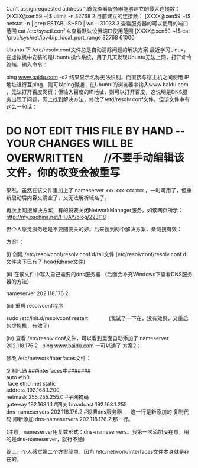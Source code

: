 Can’t assignrequested address
1.首先查看服务器能够建立的最大连接数：
[XXXX@xen59 ~]$ ulimit -n
32768
2.目前建立的连接数：
[XXXX@xen59 ~]$ netstat -n | grep ESTABLISHED | wc -l
31033
3.查看服务器的可以使用的端口范围
cat /etc/sysctl.conf
4.查看默认设置端口使用范围
[XXXX@xen59 ~]$ cat /proc/sys/net/ipv4/ip_local_port_range
32768 61000


Ubuntu 下 /etc/resolv.conf文件总是自动清除问题的解决方案
最近学习Linux，在虚拟机中安装的是Ubuntu操作系统，用了几天发现Ubuntu无法上网，打开命令终端，输入命令：

ping www.baidu.com -c2
结果显示名称无法识别，而直接与宿主机之间使用 IP 地址进行互ping，则可以ping得通；在Ubuntu的浏览器中输入www.baidu.com ，无法打开百度网页；但输入百度的IP地址，则可以打开百度，这说明是DNS服务出现了问题，网上找到解决方法，修改了/etd/resolv.conf文件，但该文件中有这么一句话：

#     DO NOT EDIT THIS FILE BY HAND -- YOUR CHANGES WILL BE OVERWRITTEN　　//不要手动编辑该文件，你的改变会被重写
果然，虽然在该文件里加上了 nameserver  xxx.xxx.xxx.xxx ，一时可用了，但重新启动后内容又清空了，又无法解析域名了。

再次上网搜解决方案，有的说要关闭NetworkManager服务，如该网页所示：http://my.oschina.net/HIJAY/blog/223118

但个人感觉服务还是不要随便关的好。后来搜到两个解决方案，亲测搜有效：

方案1：

(i) 创建 /etc/resolvconf/resolv.conf.d/tail文件 (etc/resolvconf/resolv.conf.d 文件夹下已有了 head和base文件)

(ii) 在该文件中写入自己需要的dns服务器 （后面会补充Windows下查看DNS服务器的方法）

nameserver 202.118.176.2

(iii) 重启 resolvconf程序

sudo /etc/init.d/resolvconf restart　　　　(我试了一下在，没有效果，又重启的虚拟机，有效了)

(iv) 查看 /etc/resolv.conf文件，可以看到里面自动添加了 nameserver 202.118.176.2 , ping www.baidu.com 一可以通了
方案2：

修改 /etc/network/interfaces文件：

复制代码
###interfaces中#######     
auto eth0     
iface eth0 inet static     
address 192.168.1.200     
netmask 255.255.255.0                  #子网掩码     
gateway 192.168.1.1                      #网关
broadcast 192.168.1.255     
dns-nameservers 202.118.176.2    #设置dns服务器  ---这一行是新添加的
复制代码
即新添加 dns-nameservers 202.118.176.2 那一行。

(注意，nameserver用复数形式：dns-nameservers。我第一次添加没在意，用的是dns-nameserver，就行不通)

综上，个人感觉第二个方案简单，因为 /etc/network/interfaces文件本身就是存在的。
